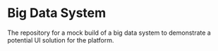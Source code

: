# Big Data System

The repository for a mock build of a big data system to demonstrate a potential UI solution for the platform.
